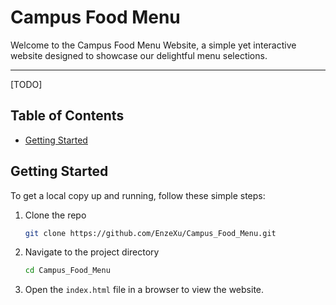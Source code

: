 
# Campus Food Menu

Welcome to the Campus Food Menu Website, a simple yet interactive website designed to showcase our delightful menu selections.

---


[TODO]

## Table of Contents


- [Getting Started](#getting-started)




## Getting Started

To get a local copy up and running, follow these simple steps:

1. Clone the repo
   ```sh
   git clone https://github.com/EnzeXu/Campus_Food_Menu.git
   ```
2. Navigate to the project directory
   ```sh
   cd Campus_Food_Menu
   ```
3. Open the `index.html` file in a browser to view the website.


